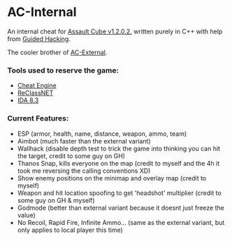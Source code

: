 # AC-Internal
An internal cheat for [Assault Cube v1.2.0.2.](https://assault.cubers.net/) written purely in C++ with help from [Guided Hacking](https://guidedhacking.com/).

The cooler brother of [AC-External](https://github.com/kennyhml/AC-External).
### Tools used to reserve the game:
- [Cheat Engine](https://github.com/cheat-engine/cheat-engine)
- [ReClassNET](https://github.com/ReClassNET/ReClass.NET)
- [IDA 8.3](https://hex-rays.com/ida-pro/)

### Current Features:
- ESP (armor, health, name, distance, weapon, ammo, team)
- Aimbot (much faster than the external variant)
- Wallhack (disable depth test to trick the game into thinking you can hit the target, credit to some guy on GH)
- Thanos Snap, kills everyone on the map (credit to myself and the 4h it took me reversing the calling conventions XD)
- Show enemy positions on the minimap and overlay map (credit to myself)
- Weapon and hit location spoofing to get 'headshot' multiplier (credit to some guy on GH & myself)
- Godmode (better than external variant because it doesnt just freeze the value)
- No Recoil, Rapid Fire, Infinite Ammo... (same as the external variant, but only applies to local player this time)
